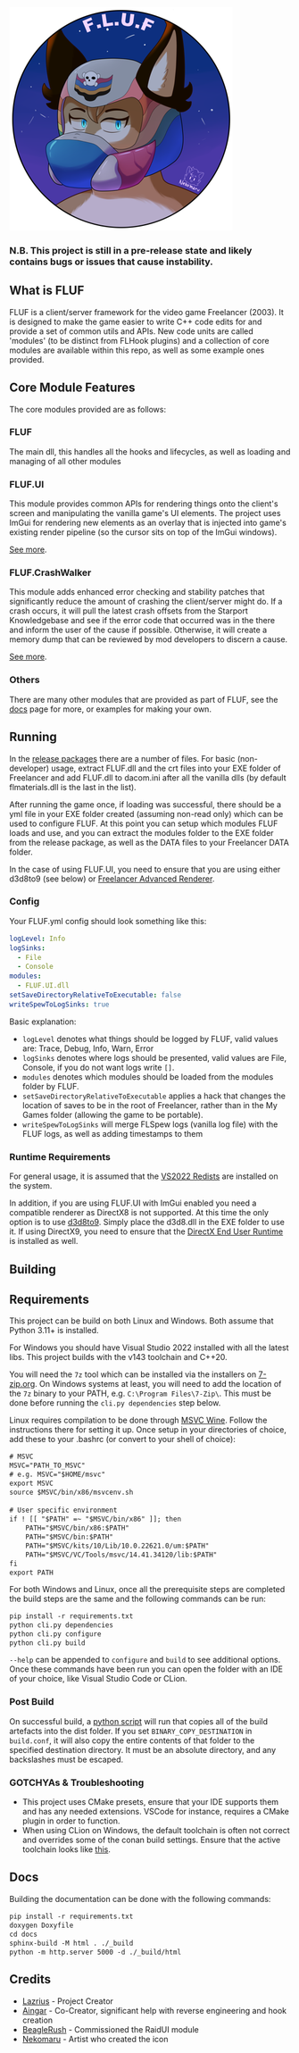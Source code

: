 ![Fluf Logo](./.github/images/fluf.png)

### N.B. This project is still in a pre-release state and likely contains bugs or issues that cause instability.

## What is FLUF

FLUF is a client/server framework for the video game Freelancer (2003). It is designed to make
the game easier to write C++ code edits for and provide a set of common utils and APIs. New code
units are called 'modules' (to be distinct from FLHook plugins) and a collection of core modules
are available within this repo, as well as some example ones provided.

## Core Module Features

The core modules provided are as follows:

### FLUF

The main dll, this handles all the hooks and lifecycles, as well as loading and managing of all
other modules

### FLUF.UI

This module provides common APIs for rendering things onto the client's screen and manipulating the vanilla game's
UI elements. The project uses ImGui for rendering new elements as an overlay that is injected into game's existing
render pipeline (so the cursor sits on top of the ImGui windows).

[See more](https://fluf.the-starport.com/api/modules/data/fluf_ui.html).

### FLUF.CrashWalker

This module adds enhanced error checking and stability patches that significantly reduce the amount of crashing
the client/server might do. If a crash occurs, it will pull the latest crash offsets from the Starport Knowledgebase
and see if the error code that occurred was in the there and inform the user of the cause if possible. Otherwise,
it will create a memory dump that can be reviewed by mod developers to discern a cause.

[See more](https://fluf.the-starport.com/api/modules/data/fluf_crash_walker.html).

### Others

There are many other modules that are provided as part of FLUF, see
the [docs](https://fluf.the-starport.com/api/modules) page for more, or examples for making your own.

## Running

In the [release packages](https://github.com/TheStarport/FLUF/releases/latest) there are a number of files.
For basic (non-developer) usage, extract FLUF.dll and the crt files into your EXE folder of Freelancer and add FLUF.dll
to dacom.ini after all the vanilla dlls (by default flmaterials.dll is the last in the list).

After running the game once, if loading was successful, there should be a yml file in your EXE folder created (assuming
non-read only) which can be used to configure FLUF. At this point you can setup which modules FLUF loads and use, and
you can extract the modules folder to the EXE folder from the release package, as well as the DATA files to your
Freelancer DATA folder.

In the case of using FLUF.UI, you need to ensure that you are using either d3d8to9 (see below) or [Freelancer Advanced
Renderer](https://www.flnu.net/downloads/FLAR%20beta%202.2.7z).

### Config

Your FLUF.yml config should look something like this:

```yaml
logLevel: Info
logSinks:
  - File
  - Console
modules:
  - FLUF.UI.dll
setSaveDirectoryRelativeToExecutable: false
writeSpewToLogSinks: true
```

Basic explanation:

- `logLevel` denotes what things should be logged by FLUF, valid values are: Trace, Debug, Info, Warn, Error
- `logSinks` denotes where logs should be presented, valid values are File, Console, if you do not want logs write `[]`.
- `modules` denotes which modules should be loaded from the modules folder by FLUF.
- `setSaveDirectoryRelativeToExecutable` applies a hack that changes the location of saves to be in the root of
  Freelancer, rather than in the My Games folder (allowing the game to be portable).
- `writeSpewToLogSinks` will merge FLSpew logs (vanilla log file) with the FLUF logs, as well as adding timestamps to
  them

### Runtime Requirements

For general usage, it is assumed that
the [VS2022 Redists](https://learn.microsoft.com/en-us/cpp/windows/latest-supported-vc-redist?view=msvc-170#visual-studio-2015-2017-2019-and-2022)
are installed on the system.

In addition, if you are using FLUF.UI with ImGui enabled you need a compatible renderer as DirectX8 is not supported.
At this time the only option is to use [d3d8to9](https://github.com/crosire/d3d8to9). Simply place the d3d8.dll in the
EXE folder to use it. If using DirectX9, you need to ensure that
the [DirectX End User Runtime](https://www.microsoft.com/en-gb/download/details.aspx?id=8109) is installed as well.

## Building

## Requirements

This project can be build on both Linux and Windows. Both assume that Python 3.11+ is installed.

For Windows you should have Visual Studio 2022 installed with all the latest libs. This project builds with the v143
toolchain and C++20.

You will need the `7z` tool which can be installed via the installers on [7-zip.org](https://www.7-zip.org/download.html).
On Windows systems at least, you will need to add the location of the `7z` binary to your PATH, e.g. `C:\Program Files\7-Zip\`.
This must be done before running the `cli.py dependencies` step below.

Linux requires compilation to be done through [MSVC Wine](https://github.com/mstorsjo/msvc-wine). Follow the
instructions there for setting it up. Once setup in your directories of choice, add these to your .bashrc
(or convert to your shell of choice):

```shell
# MSVC
MSVC="PATH_TO_MSVC"
# e.g. MSVC="$HOME/msvc"
export MSVC
source $MSVC/bin/x86/msvcenv.sh

# User specific environment
if ! [[ "$PATH" =~ "$MSVC/bin/x86" ]]; then
    PATH="$MSVC/bin/x86:$PATH"
    PATH="$MSVC/bin:$PATH"
    PATH="$MSVC/kits/10/Lib/10.0.22621.0/um:$PATH"
    PATH="$MSVC/VC/Tools/msvc/14.41.34120/lib:$PATH"
fi
export PATH
```

For both Windows and Linux, once all the prerequisite steps are completed the build steps are the same and the
following commands can be run:

```
pip install -r requirements.txt
python cli.py dependencies
python cli.py configure
python cli.py build
```

`--help` can be appended to `configure` and `build` to see additional options.
Once these commands have been run you can open the folder with an IDE of your choice,
like Visual Studio Code or CLion.

### Post Build

On successful build, a [python script](https://github.com/TheStarport/FLUF/blob/master/scripts/post_build.py)
will run that copies all of the build artefacts into the dist folder.
If you set `BINARY_COPY_DESTINATION` in `build.conf`, it will also copy the entire contents of that folder to
the specified destination directory. It must be an absolute directory, and any backslashes must be escaped.

### GOTCHYAs & Troubleshooting

- This project uses CMake presets, ensure that your IDE supports them and has any needed extensions.
  VSCode for instance, requires a CMake plugin in order to function.
- When using CLion on Windows, the default toolchain is often not correct and overrides some of the
  conan build settings. Ensure that the active toolchain looks like
  [this](https://github.com/TheStarport/FLUF/blob/master/.github/images/clion.png).

## Docs

Building the documentation can be done with the following commands:

```
pip install -r requirements.txt
doxygen Doxyfile
cd docs
sphinx-build -M html . ./_build
python -m http.server 5000 -d ./_build/html
```

## Credits

- [Lazrius](https://github.com/Lazrius) - Project Creator
- [Aingar](https://github.com/Aingar)  - Co-Creator, significant help with reverse engineering and hook creation
- [BeagleRush](https://www.twitch.tv/beagsandjam) - Commissioned the RaidUI module
- [Nekomaru](https://linktr.ee/nekomaru10) - Artist who created the icon
